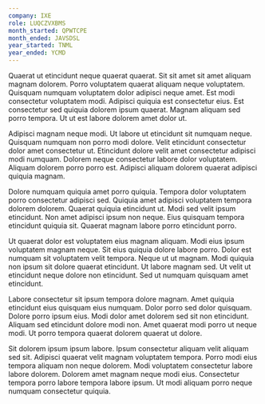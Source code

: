 ```yaml
---
company: IXE
role: LUQCZVXBMS
month_started: QPWTCPE
month_ended: JAVSDSL
year_started: TNML
year_ended: YCMD
---
```


Quaerat ut etincidunt neque quaerat quaerat. Sit sit amet sit amet aliquam magnam dolorem. Porro voluptatem quaerat aliquam neque voluptatem. Quisquam numquam voluptatem dolor adipisci neque amet. Est modi consectetur voluptatem modi. Adipisci quiquia est consectetur eius. Est consectetur sed quiquia dolorem ipsum quaerat. Magnam aliquam sed porro tempora. Ut ut est labore dolorem amet dolor ut.

Adipisci magnam neque modi. Ut labore ut etincidunt sit numquam neque. Quisquam numquam non porro modi dolore. Velit etincidunt consectetur dolor amet consectetur ut. Etincidunt dolore velit amet consectetur adipisci modi numquam. Dolorem neque consectetur labore dolor voluptatem. Aliquam dolorem porro porro est. Adipisci aliquam dolorem quaerat adipisci quiquia magnam.

Dolore numquam quiquia amet porro quiquia. Tempora dolor voluptatem porro consectetur adipisci sed. Quiquia amet adipisci voluptatem tempora dolorem dolorem. Quaerat quiquia etincidunt ut. Modi sed velit ipsum etincidunt. Non amet adipisci ipsum non neque. Eius quisquam tempora etincidunt quiquia sit. Quaerat magnam labore porro etincidunt porro.

Ut quaerat dolor est voluptatem eius magnam aliquam. Modi eius ipsum voluptatem magnam neque. Sit eius quiquia dolore labore porro. Dolor est numquam sit voluptatem velit tempora. Neque ut ut magnam. Modi quiquia non ipsum sit dolore quaerat etincidunt. Ut labore magnam sed. Ut velit ut etincidunt neque dolore non etincidunt. Sed ut numquam quisquam amet etincidunt.

Labore consectetur sit ipsum tempora dolore magnam. Amet quiquia etincidunt eius quisquam eius numquam. Dolor porro sed dolor quisquam. Dolore porro ipsum eius. Modi dolor amet dolorem sed sit non etincidunt. Aliquam sed etincidunt dolore modi non. Amet quaerat modi porro ut neque modi. Ut porro tempora quaerat dolorem quaerat ut dolore.

Sit dolorem ipsum ipsum labore. Ipsum consectetur aliquam velit aliquam sed sit. Adipisci quaerat velit magnam voluptatem tempora. Porro modi eius tempora aliquam non neque dolorem. Modi voluptatem consectetur labore labore dolorem. Dolorem amet magnam neque modi eius. Consectetur tempora porro labore tempora labore ipsum. Ut modi aliquam porro neque numquam consectetur quiquia.
    